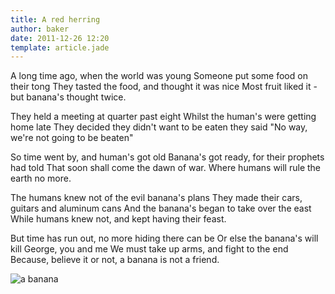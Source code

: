 ```yaml
---
title: A red herring
author: baker
date: 2011-12-26 12:20
template: article.jade
---
```


A long time ago, when the world was young
Someone put some food on their tong
They tasted the food, and thought it was nice
Most fruit liked it - but banana's thought twice.

<span class="more"></span>

They held a meeting at quarter past eight
Whilst the human's were getting home late
They decided they didn't want to be eaten
they said "No way, we're not going to be beaten"

So time went by, and human's got old
Banana's got ready, for their prophets had told
That soon shall come the dawn of war.
Where humans will rule the earth no more.

The humans knew not of the evil banana's plans
They made their cars, guitars and aluminum cans
And the banana's began to take over the east
While humans knew not, and kept having their feast.

But time has run out, no more hiding there can be
Or else the banana's will kill George, you and me
We must take up arms, and fight to the end
Because, believe it or not, a banana is not a friend.

![a banana](banana.jpg)
